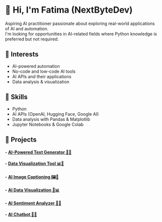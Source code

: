 # 👋 Hi, I'm Fatima (NextByteDev)


Aspiring AI practitioner passionate about exploring real-world applications of AI and automation.  
I'm looking for opportunities in AI-related fields where Python knowledge is preferred but not required.  

## 🚀 Interests  
- AI-powered automation  
- No-code and low-code AI tools  
- AI APIs and their applications  
- Data analysis & visualization  

## 🔧 Skills  
- Python  
- AI APIs (OpenAI, Hugging Face, Google AI)  
- Data analysis with Pandas & Matplotlib  
- Jupyter Notebooks & Google Colab  

## 📌 Projects  
#### - [AI-Powered Text Generator 🤖💬](https://github.com/NextByteDev/ai-text-generator/)
#### - [Data Visualization Tool 📊📁](https://github.com/NextByteDev/data_visualization/)
#### - [AI Image Captioning 🖼️📸](https://github.com/NextByteDev/ai-image-captioning/)
#### - [AI Data Visualization 🚢📊](https://github.com/NextByteDev/ai-data-visualization/)
#### - [AI Sentiment Analyzer 🧠💬](https://github.com/NextByteDev/ai-sentiment-analyzer/)
#### - [AI Chatbot 🤖💬](https://github.com/NextByteDev/ai-chatbot/)
